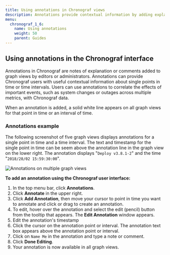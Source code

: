 ```yaml
---
title: Using annotations in Chronograf views
description: Annotations provide contextual information by adding explanatory notes or comments to Chronograf graph views and charts in the user interface and dashboards.
menu:
  chronograf_1_6:
    name: Using annotations
    weight: 50
    parent: Guides
---
```


## Using annotations in the Chronograf interface

Annotations in Chronograf are notes of explanation or comments added to graph views by editors or administrators. Annotations can provide Chronograf users with useful contextual information about single points in time or time intervals. Users can use annotations to correlate the effects of important events, such as system changes or outages across multiple metrics, with Chronograf data.

When an annotation is added, a solid white line appears on all graph views for that point in time or an interval of time.

### Annotations example

The following screenshot of five graph views displays annotations for a single point in time and a time interval.
The text and timestamp for the single point in time can be seem above the annotation line in the graph view on the lower right.
The annotation displays "`Deploy v3.8.1-2`" and the time "`2018/28/02 15:59:30:00`".

![Annotations on multiple graph views](/img/chronograf/chrono-annotations-example.png)


**To add an annotation using the Chronograf user interface:**

1. In the top menu bar, click **Annotations**.
2. Click **Annotate** in the upper right.
2. Click **Add Annotation**, then move your cursor to point in time you want to annotate and click or drag to create an annotation.
4. To edit, hover over the annotation and select the edit (pencil) button from the tooltip that appears. The **Edit Annotation** window appears.
5. Edit the annotation's timestamp 
5. Click the cursor on the annotation point or interval. The annotation text box appears above the annotation point or interval.
6. Click on `Name Me` in the annotation and type a note or comment.
7. Click **Done Editing**.
8. Your annotation is now available in all graph views.
